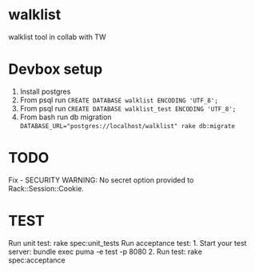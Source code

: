 # walklist
walklist tool in collab with TW


# Devbox setup

1. Install postgres
2. From psql run `CREATE DATABASE walklist ENCODING 'UTF_8';`
3. From psql run `CREATE DATABASE walklist_test ENCODING 'UTF_8';`
4. From bash run db migration `DATABASE_URL="postgres://localhost/walklist" rake db:migrate`

# TODO 
Fix - SECURITY WARNING: No secret option provided to Rack::Session::Cookie.

# TEST
Run unit test: rake spec:unit_tests
Run acceptance test: 
	1. Start your test server: bundle exec puma -e test -p 8080
	2. Run test: rake spec:acceptance
